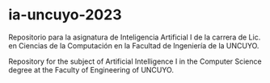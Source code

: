 # ia-uncuyo-2023

Repositorio para la asignatura de Inteligencia Artificial I de la carrera de Lic. en Ciencias de la Computación en la Facultad de Ingeniería de la UNCUYO.

Repository for the subject of Artificial Intelligence I in the Computer Science degree at the Faculty of Engineering of UNCUYO.
